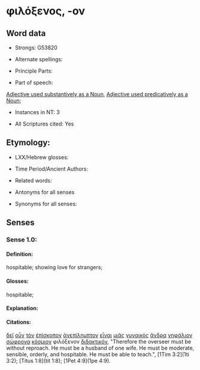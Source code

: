 # φιλόξενος, -ον 

<!-- Status: S2=NeedsFinalCheck -->
<!-- Lexica used for edits: BDAG, FFM, LN, A-S -->

## Word data

* Strongs: G53820

* Alternate spellings:

* Principle Parts: 

* Part of speech: 

[Adjective used substantively as a Noun](http://ugg.readthedocs.io/en/latest/noun_substantive_adj.html), 
[Adjective used predicatively as a Noun](http://ugg.readthedocs.io/en/latest/noun_predicate_adj.html); 

* Instances in NT: 3

* All Scriptures cited: Yes

## Etymology: 

* LXX/Hebrew glosses: 

* Time Period/Ancient Authors: 

* Related words: 

* Antonyms for all senses

* Synonyms for all senses: 

## Senses 

### Sense 1.0:

#### Definition: 

hospitable; showing love for strangers;

#### Glosses:

hospitable;

#### Explanation:

#### Citations:

[δεῖ](../G12100/01.md) [οὖν](../G37670/01.md) [τὸν](../G35880/01.md) [ἐπίσκοπον](../G19850/01.md) [ἀνεπίλημπτον](../G04230/01.md) [εἶναι](../G99999/01.md) [μιᾶς](../G15200/01.md) [γυναικὸς](../G11350/01.md) [ἄνδρα](../G04350/01.md) [νηφάλιον](../G35240/01.md) [σώφρονα](../G49980/01.md) [κόσμιον](../G28870/01.md) φιλόξενον [διδακτικόν](../G13170/01.md), "Therefore the overseer must be without reproach. He must be a husband of one wife. He must be moderate, sensible, orderly, and hospitable. He must be able to teach.", [1Tim 3:2](1ti 3:2);  [Titus 1:8](tit 1:8);  [1Pet 4:9](1pe 4:9). 

